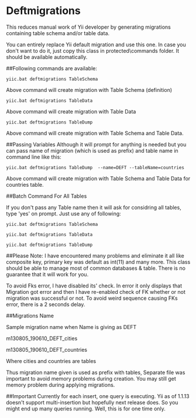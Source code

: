 Deftmigrations
==============

This reduces manual work of Yii developer by generating migrations containing table schema and/or table data.

You can entirely replace Yii default migration and use this one. In case you don't want to do it, just copy this class in protected\commands folder. It should be available automatically.

##Following commands are available:
```
yiic.bat deftmigrations TableSchema
```

Above command will create migration with Table Schema (definition)

```
yiic.bat deftmigrations TableData
```

Above command will create migration with Table Data

```
yiic.bat deftmigrations TableDump
```

Above command will create migration with Table Schema and Table Data.


##Passing Variables
Although it will prompt for anything is needed but you can pass name of migration (which is used as prefix) and table name in command line like this:

```
yiic.bat deftmigrations TableDump  --name=DEFT --tableName=countries
```

Above command will create migration with Table Schema and Table Data for countries table.


##Batch Command For All Tables

If you don't pass any Table name then it will ask for considring all tables, type 'yes' on prompt. Just use any of following:

```
yiic.bat deftmigrations TableSchema
```
```
yiic.bat deftmigrations TableData
```
```
yiic.bat deftmigrations TableDump
```


##Please Note:
 I have encountered many problems and eliminate it all like composite key, primary key was default as int(11) and many more. This class should be able to manage most of common databases & table. There is no guarantee that it will work for you.

 To avoid Fks error, I have disabled its' check. In error it only displays that Migration got error and then I have re-enabled check of FK whether or not migration was successful or not.
 To avoid weird sequence causing FKs error, there is a 2 seconds delay.
 
##Migrations Name
 
 Sample migration name when Name is giving as DEFT
 
 m130805_190610_DEFT_cities
 
 m130805_190610_DEFT_countries
 
 Where cities and countries are tables
 
 Thus migration name given is used as prefix with tables, Separate file was important to avoid memory problems during creation. You may still get memory problem during applying migrations.
 
##Important
 Currently for each insert, one query is executing. Yii as of 1.1.13 doesn't support multi-insertion but hopefully next release does. So you might end up many queries running. Well, this is for one time only. 